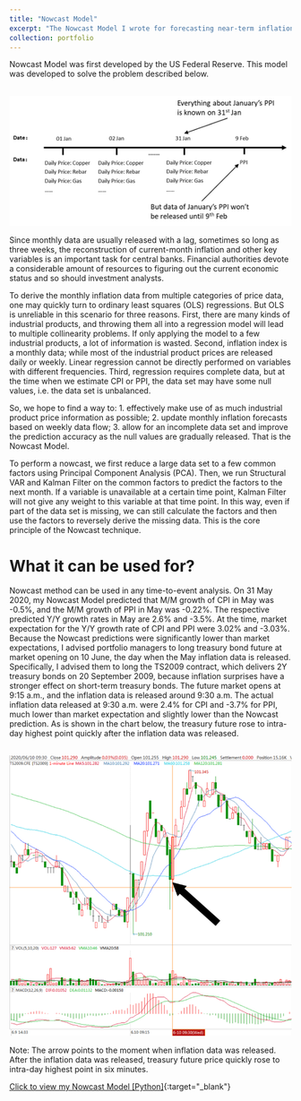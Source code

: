 ```yaml
---
title: "Nowcast Model"
excerpt: "The Nowcast Model I wrote for forecasting near-term inflation data. <br/><img src='/images/Nowcast image.png' style='zoom:50%'>"
collection: portfolio
---
```


Nowcast Model was first developed by the US Federal Reserve. This model was developed to solve the problem described below. 

<br/><img src='/images/Nowcast image-2.png' style='zoom:100%'>

Since monthly data are usually released with a lag, sometimes so long as three weeks, the reconstruction of current-month inflation and other key variables is an important task for central banks. Financial authorities devote a considerable amount of resources to figuring out the current economic status and so should investment analysts.

To derive the monthly inflation data from multiple categories of price data, one may quickly turn to ordinary least squares (OLS) regressions. But OLS is unreliable in this scenario for three reasons. First, there are many kinds of industrial products, and throwing them all into a regression model will lead to multiple collinearity problems. If only applying the model to a few industrial products, a lot of information is wasted. Second, inflation index is a monthly data; while most of the industrial product prices are released daily or weekly. Linear regression cannot be directly performed on variables with different frequencies. Third, regression requires complete data, but at the time when we estimate CPI or PPI, the data set may have some null values, i.e. the data set is unbalanced.

So, we hope to find a way to: 1. effectively make use of as much industrial product price information as possible; 2. update monthly inflation forecasts based on weekly data flow; 3. allow for an incomplete data set and improve the prediction accuracy as the null values are gradually released. That is the Nowcast Model.

To perform a nowcast, we first reduce a large data set to a few common factors using Principal Component Analysis (PCA). Then, we run Structural VAR and Kalman Filter on the common factors to predict the factors to the next month. If a variable is unavailable at a certain time point, Kalman Filter will not give any weight to this variable at that time point. In this way, even if part of the data set is missing, we can still calculate the factors and then use the factors to reversely derive the missing data. This is the core principle of the Nowcast technique.

# What it can be used for?

Nowcast method can be used in any time-to-event analysis. On 31 May 2020, my Nowcast Model predicted that M/M growth of CPI in May was -0.5%, and the M/M growth of PPI in May was -0.22%. The respective predicted Y/Y growth rates in May are 2.6% and -3.5%. At the time, market expectation for the Y/Y growth rate of CPI and PPI were 3.02% and -3.03%. Because the Nowcast predictions were significantly lower than market expectations, I advised portfolio managers to long treasury bond future at market opening on 10 June, the day when the May inflation data is released. Specifically, I advised them to long the TS2009 contract, which delivers 2Y treasury bonds on 20 September 2009, because inflation surprises have a stronger effect on short-term treasury bonds. The future market opens at 9:15 a.m., and the inflation data is released around 9:30 a.m. The actual inflation data released at 9:30 a.m. were 2.4% for CPI and -3.7% for PPI, much lower than market expectation and slightly lower than the Nowcast prediction. As is shown in the chart below, the treasury future rose to intra-day highest point quickly after the inflation data was released.

<br/><img src='/images/Inflation Arbitrage.png' style='zoom:100%'>

Note: The arrow points to the moment when inflation data was released. After the inflation data was released, treasury future price quickly rose to intra-day highest point in six minutes.

[Click to view my Nowcast Model [Python]](https://github.com/HoagieT/Inflation-Nowcast-Model){:target="_blank"}
